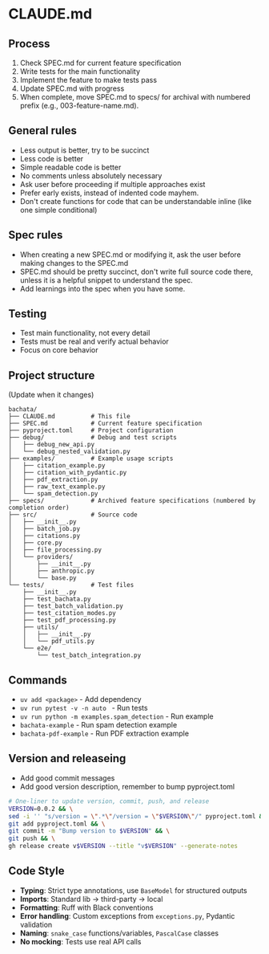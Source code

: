 # CLAUDE.md

## Process
1. Check SPEC.md for current feature specification
2. Write tests for the main functionality
3. Implement the feature to make tests pass
4. Update SPEC.md with progress
5. When complete, move SPEC.md to specs/ for archival with numbered prefix (e.g., 003-feature-name.md).

## General rules
- Less output is better, try to be succinct
- Less code is better
- Simple readable code is better
- No comments unless absolutely necessary
- Ask user before proceeding if multiple approaches exist
- Prefer early exists, instead of indented code mayhem.
- Don't create functions for code that can be understandable inline (like one simple conditional)

## Spec rules
- When creating a new SPEC.md or modifying it, ask the user before making changes to the SPEC.md
- SPEC.md should be pretty succinct, don't write full source code there, unless it is a helpful snippet to understand the spec.
- Add learnings into the spec when you have some.

## Testing
- Test main functionality, not every detail
- Tests must be real and verify actual behavior
- Focus on core behavior

## Project structure
(Update when it changes)
```
bachata/
├── CLAUDE.md          # This file
├── SPEC.md            # Current feature specification
├── pyproject.toml     # Project configuration
├── debug/             # Debug and test scripts
│   ├── debug_new_api.py
│   └── debug_nested_validation.py
├── examples/          # Example usage scripts
│   ├── citation_example.py
│   ├── citation_with_pydantic.py
│   ├── pdf_extraction.py
│   ├── raw_text_example.py
│   └── spam_detection.py
├── specs/             # Archived feature specifications (numbered by completion order)
├── src/               # Source code
│   ├── __init__.py
│   ├── batch_job.py
│   ├── citations.py
│   ├── core.py
│   ├── file_processing.py
│   └── providers/
│       ├── __init__.py
│       ├── anthropic.py
│       └── base.py
└── tests/             # Test files
    ├── __init__.py
    ├── test_bachata.py
    ├── test_batch_validation.py
    ├── test_citation_modes.py
    ├── test_pdf_processing.py
    ├── utils/
    │   ├── __init__.py
    │   └── pdf_utils.py
    └── e2e/
        └── test_batch_integration.py
```

## Commands
- `uv add <package>` - Add dependency
- `uv run pytest -v -n auto ` - Run tests
- `uv run python -m examples.spam_detection` - Run example
- `bachata-example` - Run spam detection example
- `bachata-pdf-example` - Run PDF extraction example


## Version and releaseing
- Add good commit messages
- Add good version description, remember to bump pyproject.toml
```bash
# One-liner to update version, commit, push, and release
VERSION=0.0.2 && \
sed -i '' "s/version = \".*\"/version = \"$VERSION\"/" pyproject.toml && \
git add pyproject.toml && \
git commit -m "Bump version to $VERSION" && \
git push && \
gh release create v$VERSION --title "v$VERSION" --generate-notes
```


## Code Style
- **Typing**: Strict type annotations, use `BaseModel` for structured outputs
- **Imports**: Standard lib → third-party → local
- **Formatting**: Ruff with Black conventions
- **Error handling**: Custom exceptions from `exceptions.py`, Pydantic validation
- **Naming**: `snake_case` functions/variables, `PascalCase` classes
- **No mocking**: Tests use real API calls
